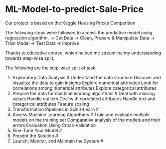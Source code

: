 # ML-Model-to-predict-Sale-Price
Our project is based on the Kaggle Housing Prices Competition

The following steps were followed to access the predictive model using regression algorithm.
-> Get Data
-> Clean, Prepare & Manipulate Data
-> Train Model
-> Test Data
-> Improve

Thanks to educative course, which helped me streamline my understanding towards step-wise split;

The following are the step-wise split of task 
1. Exploratory Data Analysis #
Understand the data structure
Discover and visualize the data to gain insights
Explore numerical attributes
Look for correlations among numerical attributes
Explore categorical attributes
2. Prepare the data for machine learning algorithms #
Deal with missing values
Handle outliers
Deal with correlated attributes
Handle text and categorical attributes
Feature scaling
3. Transformation Pipelines in Scikit-Learn #
4. Assess Machine Learning Algorithms #
Train and evaluate multiple models on the training set
Comparative analysis of the models and their errors
Evaluation Using Cross-Validation
5. Fine-Tune Your Model #
6. Present the Solution #
7. Launch, Monitor, and Maintain the System #
